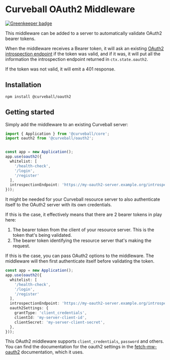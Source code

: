 Curveball OAuth2 Middleware
===========================

[![Greenkeeper badge](https://badges.greenkeeper.io/curveballjs/oauth2.svg)](https://greenkeeper.io/)


This middleware can be added to a server to automatically validate OAuth2
bearer tokens.

When the middleware receives a Bearer token, it will ask an existing
[OAuth2 introspection endpoint][1] if the token was valid, and if it was,
it will put all the information the introspection endpoint returned in
`ctx.state.oauth2`.

If the token was not valid, it will emit a 401 response.


Installation
------------

    npm install @curveball/oauth2


Getting started
---------------

Simply add the middleware to an existing Curveball server:

```typescript
import { Application } from '@curveball/core';
import oauth2 from '@curveball/oauth2';


const app = new Application();
app.use(oauth2({
  whitelist: [
    '/health-check',
    '/login',
    '/register'
  ],
  introspectionEndpoint: 'https://my-oauth2-server.example.org/introspect',
}));
```

It might be needed for your Curveball resource server to also authenticate
itself to the OAuth2 server with its own credentials.

If this is the case, it effectively means that there are 2 bearer tokens in
play here:

1. The bearer token from the client of your resource server. This is the token
   that's being validated.
2. The bearer token identifying the resource server that's making the request.

If this is the case, you can pass OAuth2 options to the middleware.
The middleware will then first authenticate itself before validating the token.

```typescript
const app = new Application();
app.use(oauth2({
  whitelist: [
    '/health-check',
    '/login',
    '/register'
  ],
  introspectionEndpoint: 'https://my-oauth2-server.example.org/introspect',
  oauth2Settings: {
    grantType: 'client_credentials',
    clientId: 'my-server-client-id',
    clientSecret: 'my-server-client-secret',
  },
}));
```

This OAuth2 middleware supports `client_credentials`, `password` and others.
You can find the documentation for the oauth2 settings in the
[fetch-mw-oauth2][2] documentation, which it uses.


[1]: https://tools.ietf.org/html/rfc7662
[2]: https://github.com/evert/fetch-mw-oauth2
